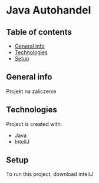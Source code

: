 # Java Autohandel

## Table of contents
* [General info](#general-info)
* [Technologies](#technologies)
* [Setup](#setup)

## General info
Projekt na zaliczenie
	
## Technologies
Project is created with:
* Java
* InteliJ

	
## Setup
To run this project, download inteliJ
